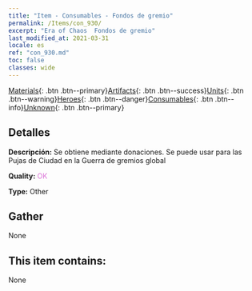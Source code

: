 ```yaml
---
title: "Item - Consumables - Fondos de gremio"
permalink: /Items/con_930/
excerpt: "Era of Chaos  Fondos de gremio"
last_modified_at: 2021-03-31
locale: es
ref: "con_930.md"
toc: false
classes: wide
---
```

 [Materials](/es/Items/){: .btn .btn--primary}[Artifacts](/es/Items/Artifacts/){: .btn .btn--success}[Units](/es/Items/Units/){: .btn .btn--warning}[Heroes](/es/Items/Heroes/){: .btn .btn--danger}[Consumables](/es/Items/Consumables/){: .btn .btn--info}[Unknown](/es/Items/Unknown/){: .btn .btn--primary}

## Detalles
 **Descripción:** Se obtiene mediante donaciones. Se puede usar para las Pujas de Ciudad en la Guerra de gremios global

 **Quality:** <span style="color: #DA70D6">OK</span>

 **Type:** Other

## Gather

  None

## This item contains:

  None

